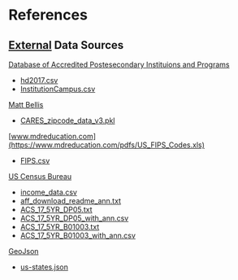 References
==============================

## [External](https://github.com/stibbs1998/admissions_internship/tree/master/data/external) Data Sources

 [Database of Accredited Postesecondary Instituions and Programs](https://ope.ed.gov/dapip/#/home)
  * [hd2017.csv](https://github.com/stibbs1998/admissions_internship/blob/master/data/external/hd2017.csv)
  * [InstitutionCampus.csv](https://github.com/stibbs1998/admissions_internship/blob/master/data/external/InstitutionCampus.csv)

[Matt Bellis](https://github.com/mattbellis/CARES_tools/blob/master/CARES_zipcode_data_v3.pkl)
 * [CARES_zipcode_data_v3.pkl](https://github.com/stibbs1998/admissions_internship/blob/master/data/external/CARES_zipcode_data_v3.pkl)

[www.mdreducation.com](https://www.mdreducation.com/pdfs/US_FIPS_Codes.xls)
 * [FIPS.csv](https://github.com/stibbs1998/admissions_internship/blob/master/data/external/FIPS.csv)

[US Census Bureau](https://factfinder.census.gov/faces/nav/jsf/pages/index.xhtml?)
 * [income_data.csv](https://github.com/stibbs1998/admissions_internship/blob/master/data/external/income_data.csv)
 * [aff_download_readme_ann.txt](https://github.com/stibbs1998/admissions_internship/blob/master/data/external/aff_download_readme_ann.txt)
 * [ACS_17_5YR_DP05.txt](https://github.com/stibbs1998/admissions_internship/blob/master/data/external/ACS_17_5YR_DP05.txt)
 * [ACS_17_5YR_DP05_with_ann.csv](https://github.com/stibbs1998/admissions_internship/blob/master/data/external/ACS_17_5YR_DP05_with_ann.csv)
  * [ACS_17_5YR_B01003.txt](https://github.com/stibbs1998/admissions_internship/blob/master/data/external/ACS_17_5YR_B01003.txt)
 * [ACS_17_5YR_B01003_with_ann.csv](https://github.com/stibbs1998/admissions_internship/blob/master/data/external/ACS_17_5YR_B01003_with_ann.csv)
 

[GeoJson](https://github.com/PublicaMundi/MappingAPI/blob/master/data/geojson/us-states.json)
* [us-states.json](https://github.com/stibbs1998/admissions_internship/blob/master/data/external/us-states.json)
